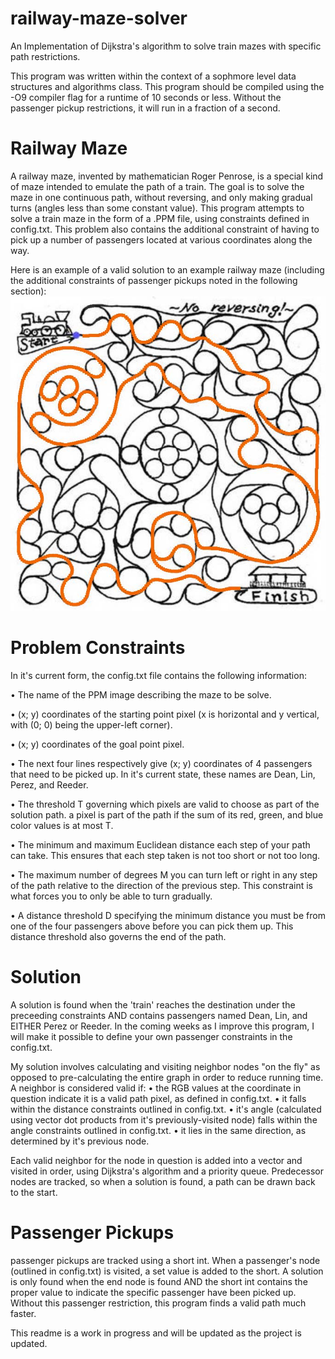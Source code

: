 # railway-maze-solver
An Implementation of Dijkstra's algorithm to solve train mazes with specific path restrictions.

This program was written within the context of a sophmore level data structures and algorithms class.  This program should be compiled using the -O9 compiler flag for a runtime of 10 seconds or less.  Without the passenger pickup restrictions, it will run in a fraction of a second.

# Railway Maze
A railway maze, invented by mathematician Roger Penrose, is a special kind of maze intended to emulate the path of a train.  The goal is to solve the maze in one continuous path, without reversing, and only making gradual turns (angles less than some constant value).  This program attempts to solve a train maze in the form of a .PPM file, using constraints defined in config.txt.  This problem also contains the additional constraint of having to pick up a number of passengers located at various coordinates along the way.

Here is an example of a valid solution to an example railway maze (including the additional constraints of passenger pickups noted in the following section):
![Railway Maze](https://github.com/mbpautz762/railway-maze-solver/blob/main/solution-example.jpg?raw=true)

# Problem Constraints
In it's current form, the config.txt file contains the following information: 

  • The name of the PPM image describing the maze to be solve.

  • (x; y) coordinates of the starting point pixel (x is horizontal and y vertical, with (0; 0) being
the upper-left corner).

  • (x; y) coordinates of the goal point pixel.

  • The next four lines respectively give (x; y) coordinates of 4 passengers that need to be picked up.  In it's current state, these names are Dean, Lin, Perez, and Reeder.

  • The threshold T governing which pixels are valid to choose as part of the solution path.  a pixel is part of the path if the sum of its red, green, and blue color values is at most T.

  • The minimum and maximum Euclidean distance each step of your path can take. This ensures that each step taken is not too short or not too long.

  • The maximum number of degrees M you can turn left or right in any step of the path relative
to the direction of the previous step. This constraint is what forces you to only be able to
turn gradually.

  • A distance threshold D specifying the minimum distance you must be from one of the four
passengers above before you can pick them up. This distance threshold also governs the end of the path.

# Solution
A solution is found when the 'train' reaches the destination under the preceeding constraints AND contains passengers named Dean, Lin, and EITHER Perez or Reeder.  In the coming weeks as I improve this program, I will make it possible to define your own passenger constraints in the config.txt.

My solution involves calculating and visiting neighbor nodes "on the fly" as opposed to pre-calculating the entire graph in order to reduce running time.  A neighbor is considered valid if:
  • the RGB values at the coordinate in question indicate it is a valid path pixel, as defined in config.txt.
  • it falls within the distance constraints outlined in config.txt.
  • it's angle (calculated using vector dot products from it's previously-visited node) falls within the angle constraints outlined in config.txt.
  • it lies in the same direction, as determined by it's previous node.
  
Each valid neighbor for the node in question is added into a vector and visited in order, using Dijkstra's algorithm and a priority queue.  Predecessor nodes are tracked, so when a solution is found, a path can be drawn back to the start.

# Passenger Pickups

  passenger pickups are tracked using a short int.  When a passenger's node (outlined in config.txt) is visited, a set value is added to the short.  A solution is only found when the end node is found AND the short int contains the proper value to indicate the specific passenger have been picked up.  Without this passenger restriction, this program finds a valid path much faster.
  
  This readme is a work in progress and will be updated as the project is updated.
